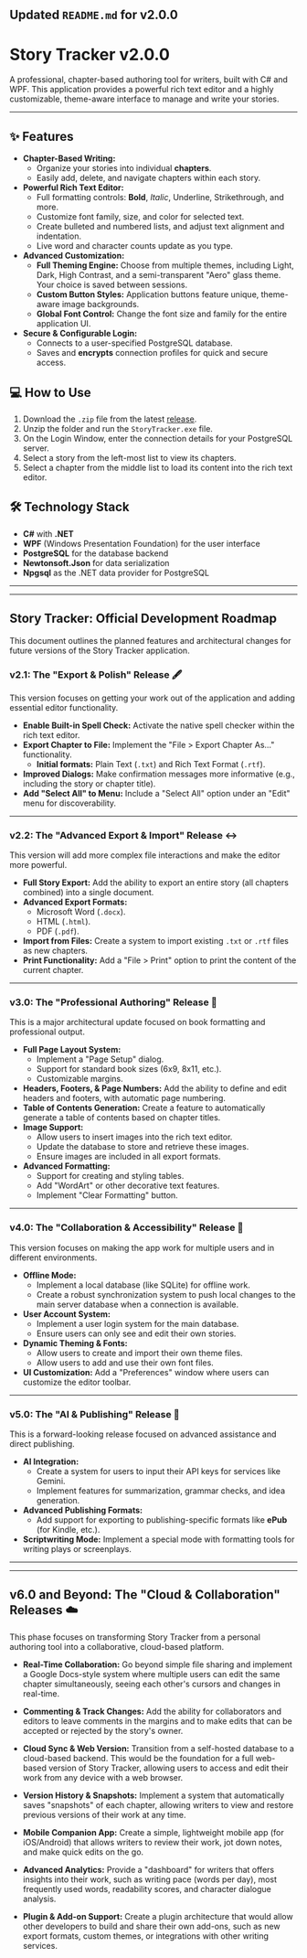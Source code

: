 
## Updated `README.md` for v2.0.0

# Story Tracker v2.0.0

A professional, chapter-based authoring tool for writers, built with C\# and WPF. This application provides a powerful rich text editor and a highly customizable, theme-aware interface to manage and write your stories.

-----

## ✨ Features

  * **Chapter-Based Writing:**
      * Organize your stories into individual **chapters**.
      * Easily add, delete, and navigate chapters within each story.
  * **Powerful Rich Text Editor:**
      * Full formatting controls: **Bold**, *Italic*, Underline, Strikethrough, and more.
      * Customize font family, size, and color for selected text.
      * Create bulleted and numbered lists, and adjust text alignment and indentation.
      * Live word and character counts update as you type.
  * **Advanced Customization:**
      * **Full Theming Engine:** Choose from multiple themes, including Light, Dark, High Contrast, and a semi-transparent "Aero" glass theme. Your choice is saved between sessions.
      * **Custom Button Styles:** Application buttons feature unique, theme-aware image backgrounds.
      * **Global Font Control:** Change the font size and family for the entire application UI.
  * **Secure & Configurable Login:**
      * Connects to a user-specified PostgreSQL database.
      * Saves and **encrypts** connection profiles for quick and secure access.

## 💻 How to Use

1.  Download the `.zip` file from the latest [release](https://www.google.com/search?q=https://github.com/YOUR_USERNAME/YOUR_REPOSITORY/releases).
2.  Unzip the folder and run the `StoryTracker.exe` file.
3.  On the Login Window, enter the connection details for your PostgreSQL server.
4.  Select a story from the left-most list to view its chapters.
5.  Select a chapter from the middle list to load its content into the rich text editor.

## 🛠️ Technology Stack

  * **C\#** with **.NET**
  * **WPF** (Windows Presentation Foundation) for the user interface
  * **PostgreSQL** for the database backend
  * **Newtonsoft.Json** for data serialization
  * **Npgsql** as the .NET data provider for PostgreSQL

    
----------------------------------------------------------------------------------------------


***

## **Story Tracker: Official Development Roadmap**

This document outlines the planned features and architectural changes for future versions of the Story Tracker application.

### **v2.1: The "Export & Polish" Release** 🖋️

This version focuses on getting your work out of the application and adding essential editor functionality.

* **Enable Built-in Spell Check:** Activate the native spell checker within the rich text editor.
* **Export Chapter to File:** Implement the "File > Export Chapter As..." functionality.
    * **Initial formats:** Plain Text (`.txt`) and Rich Text Format (`.rtf`).
* **Improved Dialogs:** Make confirmation messages more informative (e.g., including the story or chapter title).
* **Add "Select All" to Menu:** Include a "Select All" option under an "Edit" menu for discoverability.

---

### **v2.2: The "Advanced Export & Import" Release** ↔️

This version will add more complex file interactions and make the editor more powerful.

* **Full Story Export:** Add the ability to export an entire story (all chapters combined) into a single document.
* **Advanced Export Formats:**
    * Microsoft Word (`.docx`).
    * HTML (`.html`).
    * PDF (`.pdf`).
* **Import from Files:** Create a system to import existing `.txt` or `.rtf` files as new chapters.
* **Print Functionality:** Add a "File > Print" option to print the content of the current chapter.

---

### **v3.0: The "Professional Authoring" Release** 📖

This is a major architectural update focused on book formatting and professional output.

* **Full Page Layout System:**
    * Implement a "Page Setup" dialog.
    * Support for standard book sizes (6x9, 8x11, etc.).
    * Customizable margins.
* **Headers, Footers, & Page Numbers:** Add the ability to define and edit headers and footers, with automatic page numbering.
* **Table of Contents Generation:** Create a feature to automatically generate a table of contents based on chapter titles.
* **Image Support:**
    * Allow users to insert images into the rich text editor.
    * Update the database to store and retrieve these images.
    * Ensure images are included in all export formats.
* **Advanced Formatting:**
    * Support for creating and styling tables.
    * Add "WordArt" or other decorative text features.
    * Implement "Clear Formatting" button.

---

### **v4.0: The "Collaboration & Accessibility" Release** 👥

This version focuses on making the app work for multiple users and in different environments.

* **Offline Mode:**
    * Implement a local database (like SQLite) for offline work.
    * Create a robust synchronization system to push local changes to the main server database when a connection is available.
* **User Account System:**
    * Implement a user login system for the main database.
    * Ensure users can only see and edit their own stories.
* **Dynamic Theming & Fonts:**
    * Allow users to create and import their own theme files.
    * Allow users to add and use their own font files.
* **UI Customization:** Add a "Preferences" window where users can customize the editor toolbar.

---

### **v5.0: The "AI & Publishing" Release** 🤖

This is a forward-looking release focused on advanced assistance and direct publishing.

* **AI Integration:**
    * Create a system for users to input their API keys for services like Gemini.
    * Implement features for summarization, grammar checks, and idea generation.
* **Advanced Publishing Formats:**
    * Add support for exporting to publishing-specific formats like **ePub** (for Kindle, etc.).
* **Scriptwriting Mode:** Implement a special mode with formatting tools for writing plays or screenplays.

---------------------------------------------------------------------------------------------------------------

***
## **v6.0 and Beyond: The "Cloud & Collaboration" Releases** ☁️

This phase focuses on transforming Story Tracker from a personal authoring tool into a collaborative, cloud-based platform.

* **Real-Time Collaboration:** Go beyond simple file sharing and implement a Google Docs-style system where multiple users can edit the same chapter simultaneously, seeing each other's cursors and changes in real-time.

* **Commenting & Track Changes:** Add the ability for collaborators and editors to leave comments in the margins and to make edits that can be accepted or rejected by the story's owner.

* **Cloud Sync & Web Version:** Transition from a self-hosted database to a cloud-based backend. This would be the foundation for a full web-based version of Story Tracker, allowing users to access and edit their work from any device with a web browser.

* **Version History & Snapshots:** Implement a system that automatically saves "snapshots" of each chapter, allowing writers to view and restore previous versions of their work at any time.

* **Mobile Companion App:** Create a simple, lightweight mobile app (for iOS/Android) that allows writers to review their work, jot down notes, and make quick edits on the go.

* **Advanced Analytics:** Provide a "dashboard" for writers that offers insights into their work, such as writing pace (words per day), most frequently used words, readability scores, and character dialogue analysis.

* **Plugin & Add-on Support:** Create a plugin architecture that would allow other developers to build and share their own add-ons, such as new export formats, custom themes, or integrations with other writing services.
